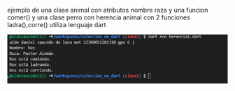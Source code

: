ejemplo de una clase animal con atributos nombre raza y una funcion comer() y una clase perro con herencia animal con 2 funciones ladra(),corre() utiliza lenguaje dart

![alt text](image-6.png)